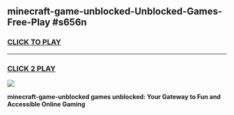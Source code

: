 
## minecraft-game-unblocked-Unblocked-Games-Free-Play #s656n
<h3>
<a href="https://us.freeplayer.one?title=minecraft-game-unblocked&ref=9M">CLICK TO PLAY</a></h3>
<hr>

<h3>
<a href="https://us.freeplayer.one?title=minecraft-game-unblocked&ref=9M">CLICK 2 PLAY</a>
  
</h3>

<a href="https://us.freeplayer.one?title=minecraft-game-unblocked&ref=9M"><img src="https://clearcache.store/games.png"></a>


**minecraft-game-unblocked games unblocked: Your Gateway to Fun and Accessible Online Gaming**
